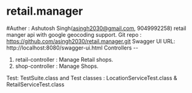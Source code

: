 # retail.manager
#Auther : Ashutosh Singh(asingh2030@gmail.com, 9049992258)
retail manger api with google geocoding support.
Git repo : https://github.com/asingh2030/retail.manager.git
Swagger UI URL: http://localhost:8080/swagger-ui.html
Controllers -- 
1) retail-controller : Manage Retail shops.
2) shop-controller : Manage Shops.

Test:
 TestSuite.class and 
 Test classes : LocationServiceTest.class & RetailServiceTest.class


